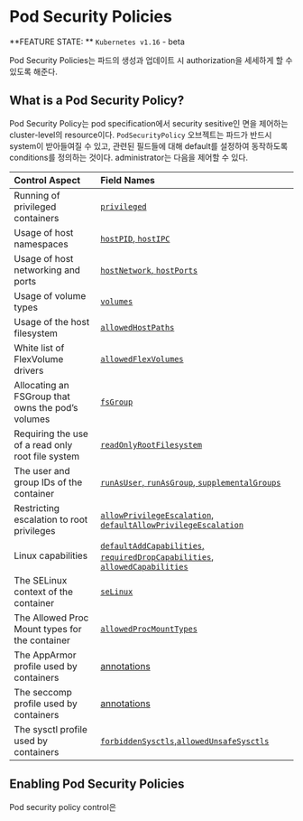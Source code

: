# Pod Security Policies

**FEATURE STATE: ** `Kubernetes v1.16` - beta

Pod Security Policies는 파드의 생성과 업데이트 시 authorization을 세세하게 할 수 있도록 해준다.

## What is a Pod Security Policy?

Pod Security Policy는 pod specification에서 security sesitive인 면을 제어하는 cluster-level의 resource이다. `PodSecurityPolicy` 오브젝트는 파드가 반드시 system이 받아들여질 수 있고, 관련된 필드들에 대해 default를 설정하여 동작하도록 conditions를 정의하는 것이다. administrator는 다음을 제어할 수 있다.

| Control Aspect                                    | Field Names                                                  |
| :------------------------------------------------ | :----------------------------------------------------------- |
| Running of privileged containers                  | [`privileged`](https://kubernetes.io/docs/concepts/policy/pod-security-policy/#privileged) |
| Usage of host namespaces                          | [`hostPID`, `hostIPC`](https://kubernetes.io/docs/concepts/policy/pod-security-policy/#host-namespaces) |
| Usage of host networking and ports                | [`hostNetwork`, `hostPorts`](https://kubernetes.io/docs/concepts/policy/pod-security-policy/#host-namespaces) |
| Usage of volume types                             | [`volumes`](https://kubernetes.io/docs/concepts/policy/pod-security-policy/#volumes-and-file-systems) |
| Usage of the host filesystem                      | [`allowedHostPaths`](https://kubernetes.io/docs/concepts/policy/pod-security-policy/#volumes-and-file-systems) |
| White list of FlexVolume drivers                  | [`allowedFlexVolumes`](https://kubernetes.io/docs/concepts/policy/pod-security-policy/#flexvolume-drivers) |
| Allocating an FSGroup that owns the pod’s volumes | [`fsGroup`](https://kubernetes.io/docs/concepts/policy/pod-security-policy/#volumes-and-file-systems) |
| Requiring the use of a read only root file system | [`readOnlyRootFilesystem`](https://kubernetes.io/docs/concepts/policy/pod-security-policy/#volumes-and-file-systems) |
| The user and group IDs of the container           | [`runAsUser`, `runAsGroup`, `supplementalGroups`](https://kubernetes.io/docs/concepts/policy/pod-security-policy/#users-and-groups) |
| Restricting escalation to root privileges         | [`allowPrivilegeEscalation`, `defaultAllowPrivilegeEscalation`](https://kubernetes.io/docs/concepts/policy/pod-security-policy/#privilege-escalation) |
| Linux capabilities                                | [`defaultAddCapabilities`, `requiredDropCapabilities`, `allowedCapabilities`](https://kubernetes.io/docs/concepts/policy/pod-security-policy/#capabilities) |
| The SELinux context of the container              | [`seLinux`](https://kubernetes.io/docs/concepts/policy/pod-security-policy/#selinux) |
| The Allowed Proc Mount types for the container    | [`allowedProcMountTypes`](https://kubernetes.io/docs/concepts/policy/pod-security-policy/#allowedprocmounttypes) |
| The AppArmor profile used by containers           | [annotations](https://kubernetes.io/docs/concepts/policy/pod-security-policy/#apparmor) |
| The seccomp profile used by containers            | [annotations](https://kubernetes.io/docs/concepts/policy/pod-security-policy/#seccomp) |
| The sysctl profile used by containers             | [`forbiddenSysctls`,`allowedUnsafeSysctls`](https://kubernetes.io/docs/concepts/policy/pod-security-policy/#sysctl) |

## Enabling Pod Security Policies

Pod security policy control은 